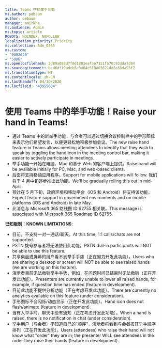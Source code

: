 ```yaml
---
title: Teams 中的举手功能
ms.author: pebaum
author: pebaum
manager: mnirkhe
ms.audience: Admin
ms.topic: article
ROBOTS: NOINDEX, NOFOLLOW
localization_priority: Priority
ms.collection: Adm_O365
ms.custom:
- "9002646"
- "5086"
ms.openlocfilehash: 3d89a088d7f8d1881eafae7121f670c93dda7d84
ms.sourcegitcommit: bcd6df19adeb5e3a04e518a05621dd6c68da93f2
ms.translationtype: HT
ms.contentlocale: zh-CN
ms.lasthandoff: 04/30/2020
ms.locfileid: "43955684"
---
```

# <a name="raise-your-hand-in-teams"></a><span data-ttu-id="9f295-102">使用 Teams 中的举手功能！</span><span class="sxs-lookup"><span data-stu-id="9f295-102">Raise your hand in Teams!</span></span>

- <span data-ttu-id="9f295-103">通过 Teams 中的新举手功能，与会者可以通过切换会议控制栏中的手形图标来表示他们希望发言，以便更轻松地积极参加会议。</span><span class="sxs-lookup"><span data-stu-id="9f295-103">The new raise hand feature in Teams allows meeting attendees to identify that they wish to speak by toggling the hand icon in the meeting control bar, making it easier to actively participate in meetings.</span></span>
- <span data-ttu-id="9f295-104">举手功能一开始在电脑、Mac 和基于 Web 的客户端上提供。</span><span class="sxs-lookup"><span data-stu-id="9f295-104">Raise hand will be available initially for PC, Mac, and web-based clients.</span></span>
- <span data-ttu-id="9f295-105">后面将支持移动应用程序。</span><span class="sxs-lookup"><span data-stu-id="9f295-105">Support for mobile applications will follow.</span></span> <span data-ttu-id="9f295-106">我们将于 4 月中旬逐步推出此功能。</span><span class="sxs-lookup"><span data-stu-id="9f295-106">We'll be gradually rolling this out in mid-April.</span></span>
- <span data-ttu-id="9f295-107">预计在 5 月下旬，政府环境和移动平台（iOS 和 Android）将支持该功能。</span><span class="sxs-lookup"><span data-stu-id="9f295-107">Expect feature support in government environments and on mobile platforms (iOS and Android) in late May.</span></span>
- <span data-ttu-id="9f295-108">此消息与 Microsoft 365 路线图 ID 62755 相关联。</span><span class="sxs-lookup"><span data-stu-id="9f295-108">This message is associated with Microsoft 365 Roadmap ID 62755.</span></span>

<span data-ttu-id="9f295-109">**已知限制**：</span><span class="sxs-lookup"><span data-stu-id="9f295-109">**KNOWN LIMITATIONS**:</span></span>

- <span data-ttu-id="9f295-110">目前，不支持一对一通话/聊天。</span><span class="sxs-lookup"><span data-stu-id="9f295-110">At this time, 1:1 calls/chats are not supported.</span></span>
- <span data-ttu-id="9f295-111">PSTN 拨号参与者将无法使用此功能。</span><span class="sxs-lookup"><span data-stu-id="9f295-111">PSTN dial-in participants will NOT be able to use this feature.</span></span>
- <span data-ttu-id="9f295-112">共享桌面或屏幕的用户看不到举手手势（正在努力开发此功能）。</span><span class="sxs-lookup"><span data-stu-id="9f295-112">Users who are sharing a desktop or screen will NOT be able to see raised hands (we are working on this feature).</span></span>
- <span data-ttu-id="9f295-113">演示者目前无法撤销举手手势，例如，在问题时间已结束时无法撤销（正在开发此功能）。</span><span class="sxs-lookup"><span data-stu-id="9f295-113">Presenters are currently unable to lower all raised hands, for example, if question time has ended (feature in development).</span></span>
- <span data-ttu-id="9f295-114">目前此功能不提供分析功能（正在考虑开发此功能）。</span><span class="sxs-lookup"><span data-stu-id="9f295-114">There are currently no analytics available on this feature (under consideration).</span></span>
- <span data-ttu-id="9f295-115">手形图标不会闪烁/动态显示（正在开发此功能）。</span><span class="sxs-lookup"><span data-stu-id="9f295-115">Hand icon does not flash/animate (feature in development).</span></span>
- <span data-ttu-id="9f295-116">当有人举手时，聊天中没有通知（正在考虑开发此功能）。</span><span class="sxs-lookup"><span data-stu-id="9f295-116">When a hand is raised, there is no notification in chat (under consideration).</span></span>
- <span data-ttu-id="9f295-117">举手用户（与会者）不知道自己的“顺序”，演示者将看到与会者按其举手顺序排列（正在开发此功能）。</span><span class="sxs-lookup"><span data-stu-id="9f295-117">Users (attendees) who raise their hand will not know what "order" they are in; the presenter WILL see attendees in the order they raise their hands (feature in development).</span></span>
